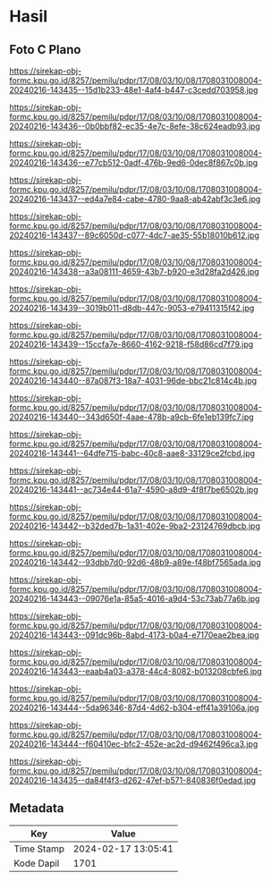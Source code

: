 # Hasil

## Foto C Plano

https://sirekap-obj-formc.kpu.go.id/8257/pemilu/pdpr/17/08/03/10/08/1708031008004-20240216-143435--15d1b233-48e1-4af4-b447-c3cedd703958.jpg

https://sirekap-obj-formc.kpu.go.id/8257/pemilu/pdpr/17/08/03/10/08/1708031008004-20240216-143436--0b0bbf82-ec35-4e7c-8efe-38c624eadb93.jpg

https://sirekap-obj-formc.kpu.go.id/8257/pemilu/pdpr/17/08/03/10/08/1708031008004-20240216-143436--e77cb512-0adf-476b-9ed6-0dec8f867c0b.jpg

https://sirekap-obj-formc.kpu.go.id/8257/pemilu/pdpr/17/08/03/10/08/1708031008004-20240216-143437--ed4a7e84-cabe-4780-9aa8-ab42abf3c3e6.jpg

https://sirekap-obj-formc.kpu.go.id/8257/pemilu/pdpr/17/08/03/10/08/1708031008004-20240216-143437--89c6050d-c077-4dc7-ae35-55b18010b612.jpg

https://sirekap-obj-formc.kpu.go.id/8257/pemilu/pdpr/17/08/03/10/08/1708031008004-20240216-143438--a3a08111-4659-43b7-b920-e3d28fa2d426.jpg

https://sirekap-obj-formc.kpu.go.id/8257/pemilu/pdpr/17/08/03/10/08/1708031008004-20240216-143439--3019b011-d8db-447c-9053-e79411315f42.jpg

https://sirekap-obj-formc.kpu.go.id/8257/pemilu/pdpr/17/08/03/10/08/1708031008004-20240216-143439--15ccfa7e-8660-4162-9218-f58d86cd7f79.jpg

https://sirekap-obj-formc.kpu.go.id/8257/pemilu/pdpr/17/08/03/10/08/1708031008004-20240216-143440--87a087f3-18a7-4031-96de-bbc21c814c4b.jpg

https://sirekap-obj-formc.kpu.go.id/8257/pemilu/pdpr/17/08/03/10/08/1708031008004-20240216-143440--343d650f-4aae-478b-a9cb-6fe1eb139fc7.jpg

https://sirekap-obj-formc.kpu.go.id/8257/pemilu/pdpr/17/08/03/10/08/1708031008004-20240216-143441--64dfe715-babc-40c8-aae8-33129ce2fcbd.jpg

https://sirekap-obj-formc.kpu.go.id/8257/pemilu/pdpr/17/08/03/10/08/1708031008004-20240216-143441--ac734e44-61a7-4590-a8d9-4f8f7be6502b.jpg

https://sirekap-obj-formc.kpu.go.id/8257/pemilu/pdpr/17/08/03/10/08/1708031008004-20240216-143442--b32ded7b-1a31-402e-9ba2-23124769dbcb.jpg

https://sirekap-obj-formc.kpu.go.id/8257/pemilu/pdpr/17/08/03/10/08/1708031008004-20240216-143442--93dbb7d0-92d6-48b9-a89e-f48bf7565ada.jpg

https://sirekap-obj-formc.kpu.go.id/8257/pemilu/pdpr/17/08/03/10/08/1708031008004-20240216-143443--09076e1a-85a5-4016-a9d4-53c73ab77a6b.jpg

https://sirekap-obj-formc.kpu.go.id/8257/pemilu/pdpr/17/08/03/10/08/1708031008004-20240216-143443--091dc96b-8abd-4173-b0a4-e7170eae2bea.jpg

https://sirekap-obj-formc.kpu.go.id/8257/pemilu/pdpr/17/08/03/10/08/1708031008004-20240216-143443--eaab4a03-a378-44c4-8082-b013208cbfe6.jpg

https://sirekap-obj-formc.kpu.go.id/8257/pemilu/pdpr/17/08/03/10/08/1708031008004-20240216-143444--5da96346-87d4-4d62-b304-eff41a39106a.jpg

https://sirekap-obj-formc.kpu.go.id/8257/pemilu/pdpr/17/08/03/10/08/1708031008004-20240216-143444--f60410ec-bfc2-452e-ac2d-d9462f496ca3.jpg

https://sirekap-obj-formc.kpu.go.id/8257/pemilu/pdpr/17/08/03/10/08/1708031008004-20240216-143435--da84f4f3-d262-47ef-b571-840836f0edad.jpg


## Metadata

| Key        | Value               |
| ---------- | ------------------- |
| Time Stamp | 2024-02-17 13:05:41 |
| Kode Dapil | 1701                |



